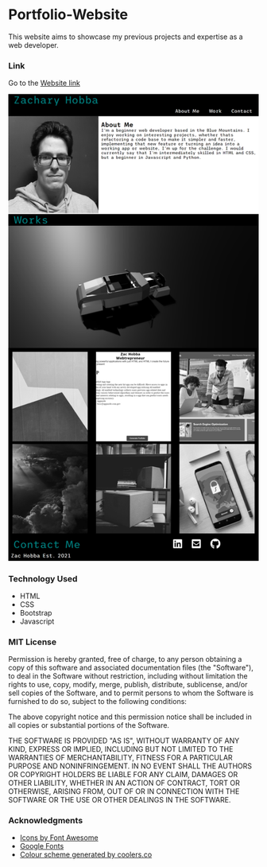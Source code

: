 # Portfolio-Website
This website aims to showcase my previous projects and expertise as a web developer.


### Link

Go to the [Website link](https://hobbaz.github.io/Portfolio-Website/)

![portfolio screenshot](./images/website-screenshot.png)

### Technology Used
- HTML
- CSS
- Bootstrap
- Javascript

### MIT License
Permission is hereby granted, free of charge, to any person obtaining a copy of this software and associated documentation files (the "Software"), to deal in the Software without restriction, including without limitation the rights to use, copy, modify, merge, publish, distribute, sublicense, and/or sell copies of the Software, and to permit persons to whom the Software is furnished to do so, subject to the following conditions:

The above copyright notice and this permission notice shall be included in all copies or substantial portions of the Software.

THE SOFTWARE IS PROVIDED "AS IS", WITHOUT WARRANTY OF ANY KIND, EXPRESS OR IMPLIED, INCLUDING BUT NOT LIMITED TO THE WARRANTIES OF MERCHANTABILITY, FITNESS FOR A PARTICULAR PURPOSE AND NONINFRINGEMENT. IN NO EVENT SHALL THE AUTHORS OR COPYRIGHT HOLDERS BE LIABLE FOR ANY CLAIM, DAMAGES OR OTHER LIABILITY, WHETHER IN AN ACTION OF CONTRACT, TORT OR OTHERWISE, ARISING FROM, OUT OF OR IN CONNECTION WITH THE SOFTWARE OR THE USE OR OTHER DEALINGS IN THE SOFTWARE.

### Acknowledgments
- [Icons by Font Awesome](https://fontawesome.com/)
- [Google Fonts](https://fonts.google.com/)
- [Colour scheme generated by coolers.co](https://coolors.co/)


